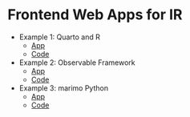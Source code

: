 # Frontend Web Apps for IR

- Example 1: Quarto and R
    - [App](https://alexmcclung.github.io/frontend-web-apps-IR/quarto/)
    - [Code](https://github.com/AlexMcClung/frontend-web-apps-IR/blob/main/quarto/quarto-app-example.qmd)
- Example 2: Observable Framework
    - [App](https://alexmcclung.github.io/framework-app-example/)
    - [Code](https://github.com/AlexMcClung/frontend-web-apps-IR/blob/main/framework/index.md)
- Example 3: marimo Python
    - [App](https://alexmcclung.github.io/frontend-web-apps-IR/marimo/)
    - [Code](https://github.com/AlexMcClung/frontend-web-apps-IR/blob/main/marimo/marimo-app-example.py)
